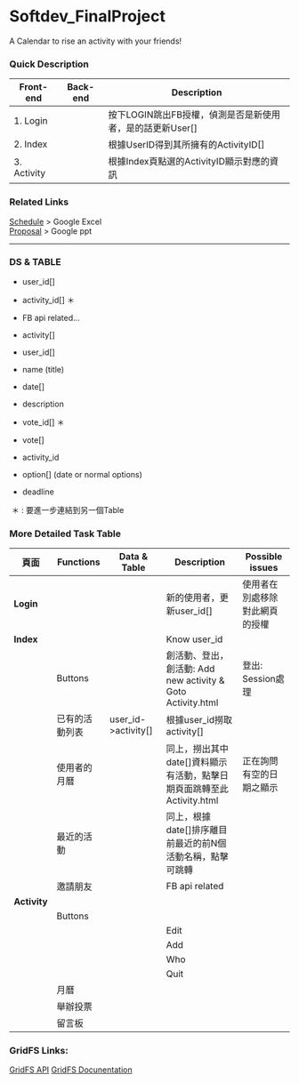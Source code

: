# Softdev_FinalProject
A Calendar to rise an activity with your friends!

### Quick Description
|Front-end|Back-end|  Description|
|---|---|---|
|1. Login |      | 按下LOGIN跳出FB授權，偵測是否是新使用者，是的話更新User[]|  
|2. Index |   | 根據UserID得到其所擁有的ActivityID[]|
|3. Activity|  |根據Index頁點選的ActivityID顯示對應的資訊|
   
### Related Links
[Schedule](https://docs.google.com/spreadsheets/d/1GxFBWrU8EeRcVnmUgGawMmm-SkN5xOC_EGeLNZuciG4/edit#gid=0) > Google Excel  
[Proposal](https://docs.google.com/presentation/d/1vIZllEucLzMFveREy1tzNzQ3Ns_4z9EY_lqPMFy2E8I/edit#slide=id.g1957550c04_0_0)  > Google ppt


---  

### DS & TABLE
  - user_id[]
   - activity_id[]   ＊
   - FB api related...
  
  - activity[]
   - user_id[]
   - name (title)
   - date[]
   - description
   - vote_id[]    ＊
  
  - vote[]
   - activity_id
   - option[]  (date or normal options)
   - deadline
  
  ＊ : 要進一步連結到另一個Table

### More Detailed Task Table

|頁面|Functions|Data & Table|Description|Possible issues|
|---|---|---|---|---|
|**Login**|||新的使用者，更新user_id[]|使用者在別處移除對此網頁的授權|
|**Index**|||Know user_id||
||Buttons||創活動、登出，創活動: Add new activity & Goto Activity.html|登出: Session處理|  
||已有的活動列表|user_id->activity[]|根據user_id撈取activity[]||  
||使用者的月曆||同上，撈出其中date[]資料顯示有活動，點擊日期頁面跳轉至此Activity.html|正在詢問有空的日期之顯示|
||最近的活動||同上，根據date[]排序離目前最近的前N個活動名稱，點擊可跳轉||
||邀請朋友||FB api related||
|**Activity**|||||
||Buttons||||
||||Edit||
||||Add||
||||Who||
||||Quit||
||月曆||||
||舉辦投票||||
||留言板||||


### GridFS Links:
[GridFS API](http://mongodb.github.io/node-mongodb-native/2.2/tutorials/gridfs/streaming/)
[GridFS Docunentation](https://docs.mongodb.com/manual/core/gridfs/#use-gridfs)





